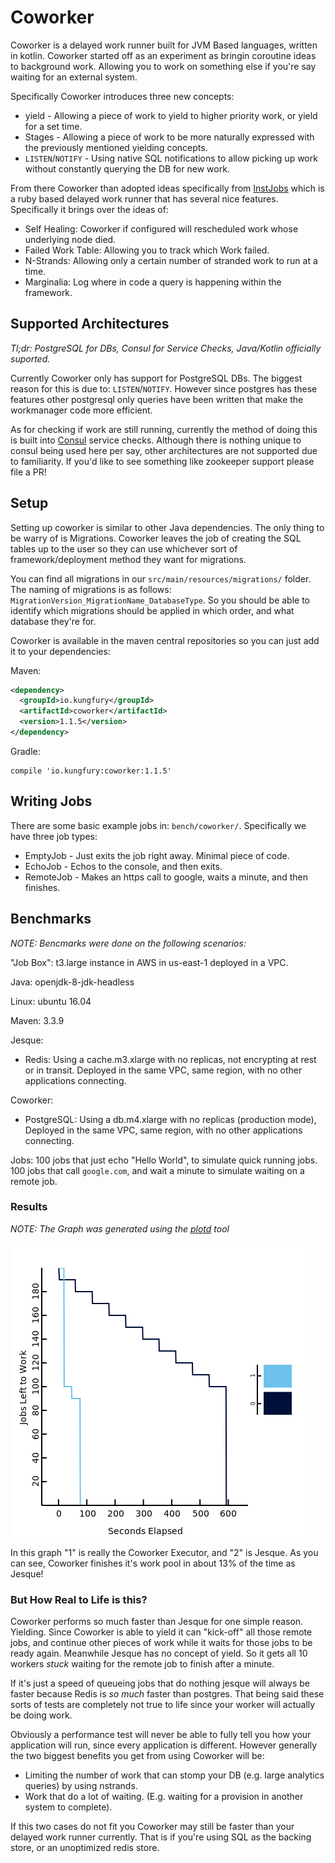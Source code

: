 # Coworker #

Coworker is a delayed work runner built for JVM Based languages, written in
kotlin. Coworker started off as an experiment as bringin coroutine ideas
to background work. Allowing you to work on something else if you're say
waiting for an external system.

Specifically Coworker introduces three new concepts:
  * yield - Allowing a piece of work to yield to higher priority work,
    or yield for a set time.
  * Stages - Allowing a piece of work to be more naturally expressed
    with the previously mentioned yielding concepts.
  * `LISTEN`/`NOTIFY` - Using native SQL notifications to allow picking up work
     without constantly querying the DB for new work.

From there Coworker than adopted ideas specifically from [InstJobs][instructure_jobs]
which is a ruby based delayed work runner that has several nice features.
Specifically it brings over the ideas of:

* Self Healing: Coworker if configured will rescheduled work whose underlying
  node died.
* Failed Work Table: Allowing you to track which Work failed.
* N-Strands: Allowing only a certain number of stranded work to run at a time.
* Marginalia: Log where in code a query is happening within the framework.

## Supported Architectures ##

_Tl;dr: PostgreSQL for DBs, Consul for Service Checks, Java/Kotlin officially suported._

Currently Coworker only has support for PostgreSQL DBs. The biggest reason for
this is due to: `LISTEN`/`NOTIFY`. However since postgres has these features
other postgresql only queries have been written that make the workmanager code more
efficient.

As for checking if work are still running, currently the method of doing this
is built into [Consul][consul] service checks. Although there is nothing unique
to consul being used here per say, other architectures are not supported due to
familiarity. If you'd like to see something like zookeeper support please file a PR!

## Setup ##

Setting up coworker is similar to other Java dependencies. The only thing to be warry
of is Migrations. Coworker leaves the job of creating the SQL tables up to the user so
they can use whichever sort of framework/deployment method they want for migrations.

You can find all migrations in our `src/main/resources/migrations/` folder. The naming
of migrations is as follows: `MigrationVersion_MigrationName_DatabaseType`. So you
should be able to identify which migrations should be applied in which order, and
what database they're for.

Coworker is available in the maven central repositories so you can just add it to your dependencies:


Maven:

```xml
<dependency>
  <groupId>io.kungfury</groupId>
  <artifactId>coworker</artifactId>
  <version>1.1.5</version>
</dependency>
```

Gradle:

```
compile 'io.kungfury:coworker:1.1.5'
```

## Writing Jobs ##

There are some basic example jobs in: `bench/coworker/`. Specifically we have
three job types:

  * EmptyJob - Just exits the job right away. Minimal piece of code.
  * EchoJob - Echos to the console, and then exits.
  * RemoteJob - Makes an https call to google, waits a minute, and then finishes.

## Benchmarks ##

_NOTE: Bencmarks were done on the following scenarios:_

"Job Box": t3.large instance in AWS in us-east-1 deployed in a VPC.

Java: openjdk-8-jdk-headless

Linux: ubuntu 16.04

Maven: 3.3.9

Jesque:
  * Redis: Using a cache.m3.xlarge with no replicas, not encrypting at rest or in transit.
    Deployed in the same VPC, same region, with no other applications connecting.

Coworker:
  * PostgreSQL: Using a db.m4.xlarge with no replicas (production mode), Deployed
    in the same VPC, same region, with no other applications connecting.

Jobs:
  100 jobs that just echo "Hello World", to simulate quick running jobs.
  100 jobs that call `google.com`, and wait a minute to simulate waiting on a remote job.

### Results ###

_NOTE: The Graph was generated using the [plotd][plotd] tool_

![Coworker Performance Test](bench/coworker-timings.png)

In this graph "1" is really the Coworker Executor, and "2" is Jesque. As you
can see, Coworker finishes it's work pool in about 13% of the time as Jesque!

### But How Real to Life is this? ###

Coworker performs so much faster than Jesque for one simple reason. Yielding.
Since Coworker is able to yield it can "kick-off" all those remote jobs, and
continue other pieces of work while it waits for those jobs to be ready again.
Meanwhile Jesque has no concept of yield. So it gets all 10 workers _stuck_
waiting for the remote job to finish after a minute.

If it's just a speed of queueing jobs that do nothing jesque will always be faster
because Redis is _so much_ faster than postgres. That being said these sorts of tests
are completely not true to life since your worker will actually be doing work.

Obviously a performance test will never be able to fully tell you how your
application will run, since every application is different. However generally
the two biggest benefits you get from using Coworker will be:

  * Limiting the number of work that can stomp your DB (e.g. large analytics queries)
    by using nstrands.
  * Work that do a lot of waiting. (E.g. waiting for a provision in another system to
    complete).

If this two cases do not fit you Coworker may still be faster than your delayed work
runner currently. That is if you're using SQL as the backing store, or an unoptimized
redis store.

[instructure_jobs]: https://github.com/instructure/inst-jobs
[consul]: https://www.consul.io/
[plotd]: https://github.com/BlackEdder/plotd
